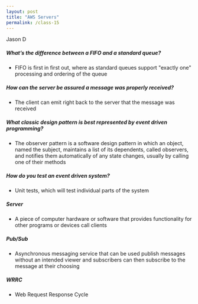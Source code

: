 ```yaml
---
layout: post
title: "AWS Servers"
permalink: /class-15
---
```

Jason D

##### What’s the difference between a FIFO and a standard queue?
* FIFO is first in first out, where as standard queues support "exactly one" processing and ordering of the queue
 
##### How can the server be assured a message was properly received?
* The client can emit right back to the server that the message was received
 
##### What classic design pattern is best represented by event driven programming?
* The observer pattern is a software design pattern in which an object, named the subject, maintains a list of its dependents, called observers, and notifies them automatically of any state changes, usually by calling one of their methods
 
##### How do you test an event driven system?
* Unit tests, which will test individual parts of the system
 
##### Server
* A  piece of computer hardware or software that provides functionality for other programs or devices call clients
 
##### Pub/Sub
* Asynchronous messaging service that can be used publish messages without an intended viewer and subscribers can then subscribe to the message at their choosing
 
##### WRRC
* Web Request Response Cycle
 

